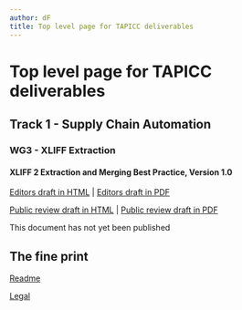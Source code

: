 ```yaml
---
author: dF
title: Top level page for TAPICC deliverables
---
```


# Top level page for TAPICC deliverables

## Track 1 - Supply Chain Automation

### WG3 - XLIFF Extraction
#### XLIFF 2 Extraction and Merging Best Practice, Version 1.0
[Editors draft in HTML](/T1/WG3/XLIFF-EM-BP-ED.xhtml) | [Editors draft in PDF](/T1/WG3/XLIFF-EM-BP-ED.pdf)

[Public review draft in HTML](/T1/WG3/XLIFF-EM-BP-prd01.xhtml) | [Public review draft in PDF](/T1/WG3/XLIFF-EM-BP-prd01.pdf)

This document has not yet been published

## The fine print

[Readme](../README.md)

[Legal](../LICENSE.md)
